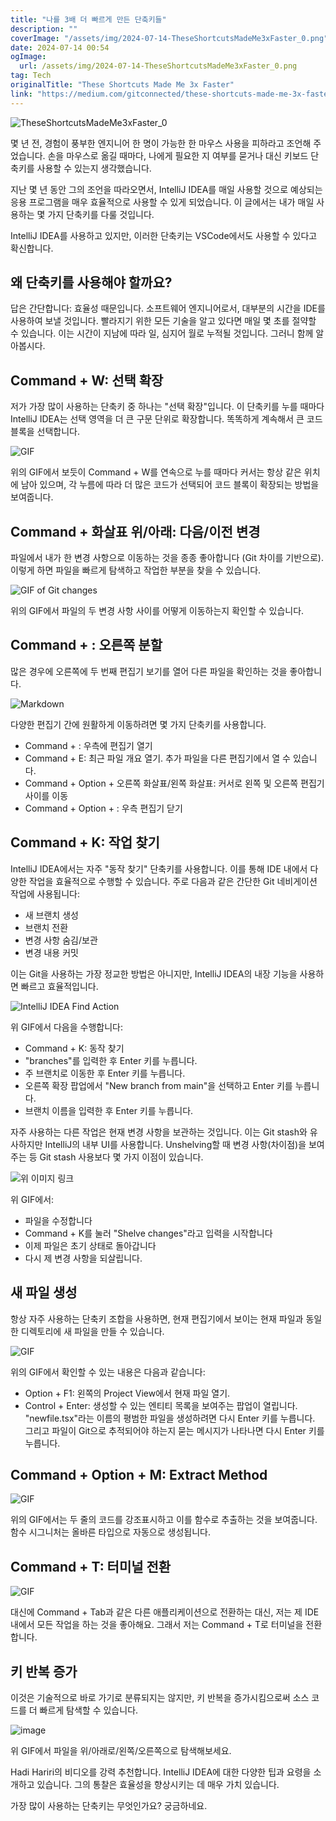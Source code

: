 ```yaml
---
title: "나를 3배 더 빠르게 만든 단축키들"
description: ""
coverImage: "/assets/img/2024-07-14-TheseShortcutsMadeMe3xFaster_0.png"
date: 2024-07-14 00:54
ogImage: 
  url: /assets/img/2024-07-14-TheseShortcutsMadeMe3xFaster_0.png
tag: Tech
originalTitle: "These Shortcuts Made Me 3x Faster"
link: "https://medium.com/gitconnected/these-shortcuts-made-me-3x-faster-8a5cb3f260e3"
---
```



![TheseShortcutsMadeMe3xFaster_0](/assets/img/2024-07-14-TheseShortcutsMadeMe3xFaster_0.png)

몇 년 전, 경험이 풍부한 엔지니어 한 명이 가능한 한 마우스 사용을 피하라고 조언해 주었습니다. 손을 마우스로 옮길 때마다, 나에게 필요한 지 여부를 묻거나 대신 키보드 단축키를 사용할 수 있는지 생각했습니다.

지난 몇 년 동안 그의 조언을 따라오면서, IntelliJ IDEA를 매일 사용할 것으로 예상되는 응용 프로그램을 매우 효율적으로 사용할 수 있게 되었습니다. 이 글에서는 내가 매일 사용하는 몇 가지 단축키를 다룰 것입니다.

IntelliJ IDEA를 사용하고 있지만, 이러한 단축키는 VSCode에서도 사용할 수 있다고 확신합니다.

<div class="content-ad"></div>

## 왜 단축키를 사용해야 할까요?

답은 간단합니다: 효율성 때문입니다. 소프트웨어 엔지니어로서, 대부분의 시간을 IDE를 사용하여 보낼 것입니다. 빨라지기 위한 모든 기술을 알고 있다면 매일 몇 초를 절약할 수 있습니다. 이는 시간이 지남에 따라 일, 심지어 월로 누적될 것입니다. 그러니 함께 알아봅시다.

## Command + W: 선택 확장

저가 가장 많이 사용하는 단축키 중 하나는 "선택 확장"입니다. 이 단축키를 누를 때마다 IntelliJ IDEA는 선택 영역을 더 큰 구문 단위로 확장합니다. 똑똑하게 계속해서 큰 코드 블록을 선택합니다.

<div class="content-ad"></div>

![GIF](https://miro.medium.com/v2/resize:fit:1400/1*nDN1DwG4dKa7eg_P8FlHyg.gif)

위의 GIF에서 보듯이 Command + W를 연속으로 누를 때마다 커서는 항상 같은 위치에 남아 있으며, 각 누름에 따라 더 많은 코드가 선택되어 코드 블록이 확장되는 방법을 보여줍니다.

## Command + 화살표 위/아래: 다음/이전 변경

파일에서 내가 한 변경 사항으로 이동하는 것을 종종 좋아합니다 (Git 차이를 기반으로). 이렇게 하면 파일을 빠르게 탐색하고 작업한 부분을 찾을 수 있습니다.

<div class="content-ad"></div>

![GIF of Git changes](https://miro.medium.com/v2/resize:fit:1400/1*Nz4nBOQTaHLUA5exGGlTBw.gif)

위의 GIF에서 파일의 두 변경 사항 사이를 어떻게 이동하는지 확인할 수 있습니다.

## Command + \: 오른쪽 분할

많은 경우에 오른쪽에 두 번째 편집기 보기를 열어 다른 파일을 확인하는 것을 좋아합니다.

<div class="content-ad"></div>

![Markdown](https://miro.medium.com/v2/resize:fit:1400/1*OsR4XIroz33I-0jXgcxwuA.gif)

다양한 편집기 간에 원활하게 이동하려면 몇 가지 단축키를 사용합니다.

- Command + \: 우측에 편집기 열기
- Command + E: 최근 파일 개요 열기. 추가 파일을 다른 편집기에서 열 수 있습니다.
- Command + Option + 오른쪽 화살표/왼쪽 화살표: 커서로 왼쪽 및 오른쪽 편집기 사이를 이동
- Command + Option + \: 우측 편집기 닫기

## Command + K: 작업 찾기

<div class="content-ad"></div>

IntelliJ IDEA에서는 자주 "동작 찾기" 단축키를 사용합니다. 이를 통해 IDE 내에서 다양한 작업을 효율적으로 수행할 수 있습니다. 주로 다음과 같은 간단한 Git 네비게이션 작업에 사용됩니다:

- 새 브랜치 생성
- 브랜치 전환
- 변경 사항 숨김/보관
- 변경 내용 커밋

이는 Git을 사용하는 가장 정교한 방법은 아니지만, IntelliJ IDEA의 내장 기능을 사용하면 빠르고 효율적입니다.

![IntelliJ IDEA Find Action](https://miro.medium.com/v2/resize:fit:1400/1*Jc8x-u4J23IzS8MRHKZd2A.gif)

<div class="content-ad"></div>

위 GIF에서 다음을 수행합니다:

- Command + K: 동작 찾기
- "branches"를 입력한 후 Enter 키를 누릅니다.
- 주 브랜치로 이동한 후 Enter 키를 누릅니다.
- 오른쪽 확장 팝업에서 "New branch from main"을 선택하고 Enter 키를 누릅니다.
- 브랜치 이름을 입력한 후 Enter 키를 누릅니다.

자주 사용하는 다른 작업은 현재 변경 사항을 보관하는 것입니다. 이는 Git stash와 유사하지만 IntelliJ의 내부 UI를 사용합니다. Unshelving할 때 변경 사항(차이점)을 보여주는 등 Git stash 사용보다 몇 가지 이점이 있습니다.

![위 이미지 링크](https://miro.medium.com/v2/resize:fit:1400/1*xYk9_S3uY2U9jF80ChSffg.gif)

<div class="content-ad"></div>

위 GIF에서:

- 파일을 수정합니다
- Command + K를 눌러 "Shelve changes"라고 입력을 시작합니다
- 이제 파일은 초기 상태로 돌아갑니다
- 다시 제 변경 사항을 되살립니다.

## 새 파일 생성

항상 자주 사용하는 단축키 조합을 사용하면, 현재 편집기에서 보이는 현재 파일과 동일한 디렉토리에 새 파일을 만들 수 있습니다.

<div class="content-ad"></div>

![GIF](https://miro.medium.com/v2/resize:fit:1400/1*_UoXjHJrO1l9L6xM0YAKhg.gif)

위의 GIF에서 확인할 수 있는 내용은 다음과 같습니다:

- Option + F1: 왼쪽의 Project View에서 현재 파일 열기.
- Control + Enter: 생성할 수 있는 엔티티 목록을 보여주는 팝업이 열립니다. "newfile.tsx"라는 이름의 평범한 파일을 생성하려면 다시 Enter 키를 누릅니다. 그리고 파일이 Git으로 추적되어야 하는지 묻는 메시지가 나타나면 다시 Enter 키를 누릅니다.

## Command + Option + M: Extract Method

<div class="content-ad"></div>

![GIF](https://miro.medium.com/v2/resize:fit:1400/1*-wNWZwXm4VPfUxrK7sb90A.gif)

위의 GIF에서는 두 줄의 코드를 강조표시하고 이를 함수로 추출하는 것을 보여줍니다. 함수 시그니처는 올바른 타입으로 자동으로 생성됩니다.

## Command + T: 터미널 전환

![GIF](https://miro.medium.com/v2/resize:fit:1400/1*2loMJk_0EAKfukvvqIeMfg.gif)

<div class="content-ad"></div>

대신에 Command + Tab과 같은 다른 애플리케이션으로 전환하는 대신, 저는 제 IDE 내에서 모든 작업을 하는 것을 좋아해요. 그래서 저는 Command + T로 터미널을 전환합니다.

## 키 반복 증가

이것은 기술적으로 바로 가기로 분류되지는 않지만, 키 반복을 증가시킴으로써 소스 코드를 더 빠르게 탐색할 수 있습니다.

![image](https://miro.medium.com/v2/resize:fit:1400/1*ugouz46B-gJ1MQBLhaQAAQ.gif)

<div class="content-ad"></div>

위 GIF에서 파일을 위/아래로/왼쪽/오른쪽으로 탐색해보세요.

Hadi Hariri의 비디오를 강력 추천합니다. IntelliJ IDEA에 대한 다양한 팁과 요령을 소개하고 있습니다. 그의 통찰은 효율성을 향상시키는 데 매우 가치 있습니다.

가장 많이 사용하는 단축키는 무엇인가요? 궁금하네요.